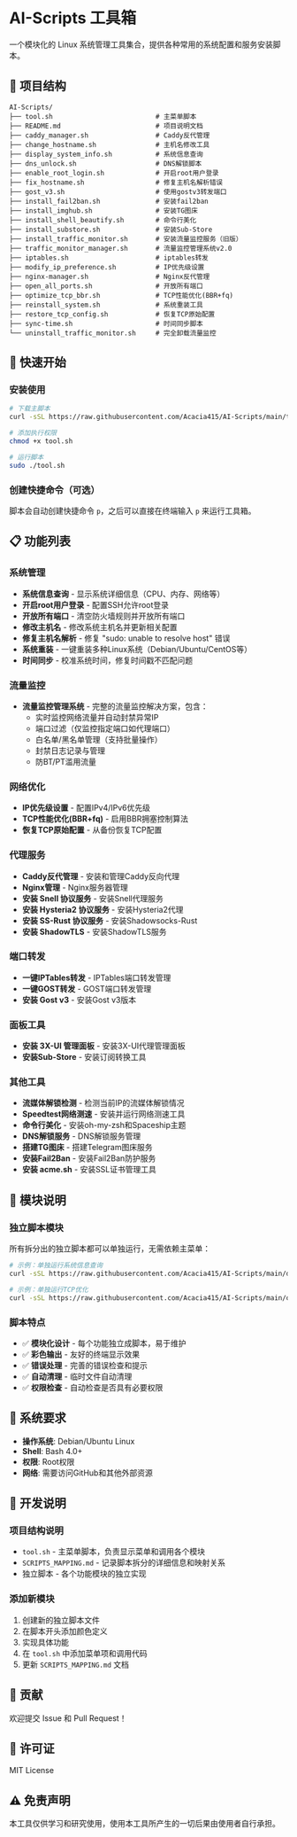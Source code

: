 # AI-Scripts 工具箱

一个模块化的 Linux 系统管理工具集合，提供各种常用的系统配置和服务安装脚本。

## 📁 项目结构

```
AI-Scripts/
├── tool.sh                          # 主菜单脚本
├── README.md                        # 项目说明文档
├── caddy_manager.sh                 # Caddy反代管理
├── change_hostname.sh               # 主机名修改工具
├── display_system_info.sh           # 系统信息查询
├── dns_unlock.sh                    # DNS解锁脚本
├── enable_root_login.sh             # 开启root用户登录
├── fix_hostname.sh                  # 修复主机名解析错误
├── gost_v3.sh                       # 使用gostv3转发端口
├── install_fail2ban.sh              # 安装fail2ban
├── install_imghub.sh                # 安装TG图床
├── install_shell_beautify.sh        # 命令行美化
├── install_substore.sh              # 安装Sub-Store
├── install_traffic_monitor.sh       # 安装流量监控服务（旧版）
├── traffic_monitor_manager.sh       # 流量监控管理系统v2.0
├── iptables.sh                      # iptables转发
├── modify_ip_preference.sh          # IP优先级设置
├── nginx-manager.sh                 # Nginx反代管理
├── open_all_ports.sh                # 开放所有端口
├── optimize_tcp_bbr.sh              # TCP性能优化(BBR+fq)
├── reinstall_system.sh              # 系统重装工具
├── restore_tcp_config.sh            # 恢复TCP原始配置
├── sync-time.sh                     # 时间同步脚本
└── uninstall_traffic_monitor.sh     # 完全卸载流量监控
```

## 🚀 快速开始

### 安装使用

```bash
# 下载主脚本
curl -sSL https://raw.githubusercontent.com/Acacia415/AI-Scripts/main/tool.sh -o tool.sh

# 添加执行权限
chmod +x tool.sh

# 运行脚本
sudo ./tool.sh
```

### 创建快捷命令（可选）

脚本会自动创建快捷命令 `p`，之后可以直接在终端输入 `p` 来运行工具箱。

## 📋 功能列表

### 系统管理
- **系统信息查询** - 显示系统详细信息（CPU、内存、网络等）
- **开启root用户登录** - 配置SSH允许root登录
- **开放所有端口** - 清空防火墙规则并开放所有端口
- **修改主机名** - 修改系统主机名并更新相关配置
- **修复主机名解析** - 修复 "sudo: unable to resolve host" 错误
- **系统重装** - 一键重装多种Linux系统（Debian/Ubuntu/CentOS等）
- **时间同步** - 校准系统时间，修复时间戳不匹配问题

### 流量监控
- **流量监控管理系统** - 完整的流量监控解决方案，包含：
  - 实时监控网络流量并自动封禁异常IP
  - 端口过滤（仅监控指定端口如代理端口）
  - 白名单/黑名单管理（支持批量操作）
  - 封禁日志记录与管理
  - 防BT/PT滥用流量

### 网络优化
- **IP优先级设置** - 配置IPv4/IPv6优先级
- **TCP性能优化(BBR+fq)** - 启用BBR拥塞控制算法
- **恢复TCP原始配置** - 从备份恢复TCP配置

### 代理服务
- **Caddy反代管理** - 安装和管理Caddy反向代理
- **Nginx管理** - Nginx服务器管理
- **安装 Snell 协议服务** - 安装Snell代理服务
- **安装 Hysteria2 协议服务** - 安装Hysteria2代理
- **安装 SS-Rust 协议服务** - 安装Shadowsocks-Rust
- **安装 ShadowTLS** - 安装ShadowTLS服务

### 端口转发
- **一键IPTables转发** - IPTables端口转发管理
- **一键GOST转发** - GOST端口转发管理
- **安装 Gost v3** - 安装Gost v3版本

### 面板工具
- **安装 3X-UI 管理面板** - 安装3X-UI代理管理面板
- **安装Sub-Store** - 安装订阅转换工具

### 其他工具
- **流媒体解锁检测** - 检测当前IP的流媒体解锁情况
- **Speedtest网络测速** - 安装并运行网络测速工具
- **命令行美化** - 安装oh-my-zsh和Spaceship主题
- **DNS解锁服务** - DNS解锁服务管理
- **搭建TG图床** - 搭建Telegram图床服务
- **安装Fail2Ban** - 安装Fail2Ban防护服务
- **安装 acme.sh** - 安装SSL证书管理工具

## 📖 模块说明

### 独立脚本模块

所有拆分出的独立脚本都可以单独运行，无需依赖主菜单：

```bash
# 示例：单独运行系统信息查询
curl -sSL https://raw.githubusercontent.com/Acacia415/AI-Scripts/main/display_system_info.sh | bash

# 示例：单独运行TCP优化
curl -sSL https://raw.githubusercontent.com/Acacia415/AI-Scripts/main/optimize_tcp_bbr.sh | bash
```

### 脚本特点

- ✅ **模块化设计** - 每个功能独立成脚本，易于维护
- ✅ **彩色输出** - 友好的终端显示效果
- ✅ **错误处理** - 完善的错误检查和提示
- ✅ **自动清理** - 临时文件自动清理
- ✅ **权限检查** - 自动检查是否具有必要权限

## 🔧 系统要求

- **操作系统**: Debian/Ubuntu Linux
- **Shell**: Bash 4.0+
- **权限**: Root权限
- **网络**: 需要访问GitHub和其他外部资源

## 📝 开发说明

### 项目结构说明

- `tool.sh` - 主菜单脚本，负责显示菜单和调用各个模块
- `SCRIPTS_MAPPING.md` - 记录脚本拆分的详细信息和映射关系
- 独立脚本 - 各个功能模块的独立实现

### 添加新模块

1. 创建新的独立脚本文件
2. 在脚本开头添加颜色定义
3. 实现具体功能
4. 在 `tool.sh` 中添加菜单项和调用代码
5. 更新 `SCRIPTS_MAPPING.md` 文档

## 🤝 贡献

欢迎提交 Issue 和 Pull Request！

## 📄 许可证

MIT License

## ⚠️ 免责声明

本工具仅供学习和研究使用，使用本工具所产生的一切后果由使用者自行承担。

